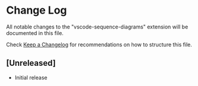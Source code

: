 # Change Log
All notable changes to the "vscode-sequence-diagrams" extension will be documented in this file.

Check [Keep a Changelog](http://keepachangelog.com/) for recommendations on how to structure this file.

## [Unreleased]
- Initial release